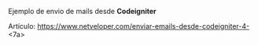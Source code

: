 Ejemplo de envio de mails desde <b>Codeigniter</b>

Artículo: <a hre="https://www.netveloper.com/enviar-emails-desde-codeigniter-4-">https://www.netveloper.com/enviar-emails-desde-codeigniter-4-<7a>